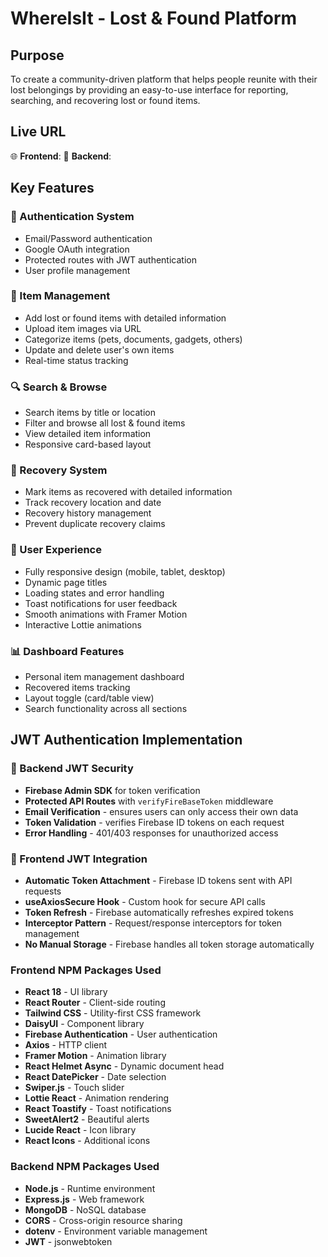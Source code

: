 # WhereIsIt - Lost & Found Platform

## Purpose
To create a community-driven platform that helps people reunite with their lost belongings by providing an easy-to-use interface for reporting, searching, and recovering lost or found items.

## Live URL
🌐 **Frontend**: 
🔗 **Backend**: 

## Key Features

### 🔐 Authentication System
- Email/Password authentication
- Google OAuth integration
- Protected routes with JWT authentication
- User profile management

### 📝 Item Management
- Add lost or found items with detailed information
- Upload item images via URL
- Categorize items (pets, documents, gadgets, others)
- Update and delete user's own items
- Real-time status tracking

### 🔍 Search & Browse
- Search items by title or location
- Filter and browse all lost & found items
- View detailed item information
- Responsive card-based layout

### 🎯 Recovery System
- Mark items as recovered with detailed information
- Track recovery location and date
- Recovery history management
- Prevent duplicate recovery claims

### 🎨 User Experience
- Fully responsive design (mobile, tablet, desktop)
- Dynamic page titles
- Loading states and error handling
- Toast notifications for user feedback
- Smooth animations with Framer Motion
- Interactive Lottie animations

### 📊 Dashboard Features
- Personal item management dashboard
- Recovered items tracking
- Layout toggle (card/table view)
- Search functionality across all sections

## JWT Authentication Implementation

### 🔧 Backend JWT Security
- **Firebase Admin SDK** for token verification
- **Protected API Routes** with `verifyFireBaseToken` middleware
- **Email Verification** - ensures users can only access their own data
- **Token Validation** - verifies Firebase ID tokens on each request
- **Error Handling** - 401/403 responses for unauthorized access

### 🎨 Frontend JWT Integration
- **Automatic Token Attachment** - Firebase ID tokens sent with API requests
- **useAxiosSecure Hook** - Custom hook for secure API calls
- **Token Refresh** - Firebase automatically refreshes expired tokens
- **Interceptor Pattern** - Request/response interceptors for token management
- **No Manual Storage** - Firebase handles all token storage automatically

### Frontend NPM Packages Used
- **React 18** - UI library
- **React Router** - Client-side routing
- **Tailwind CSS** - Utility-first CSS framework
- **DaisyUI** - Component library
- **Firebase Authentication** - User authentication
- **Axios** - HTTP client
- **Framer Motion** - Animation library
- **React Helmet Async** - Dynamic document head
- **React DatePicker** - Date selection
- **Swiper.js** - Touch slider
- **Lottie React** - Animation rendering
- **React Toastify** - Toast notifications
- **SweetAlert2** - Beautiful alerts
- **Lucide React** - Icon library
- **React Icons** - Additional icons

### Backend NPM Packages Used
- **Node.js** - Runtime environment
- **Express.js** - Web framework
- **MongoDB** - NoSQL database
- **CORS** - Cross-origin resource sharing
- **dotenv** - Environment variable management
- **JWT** - jsonwebtoken



